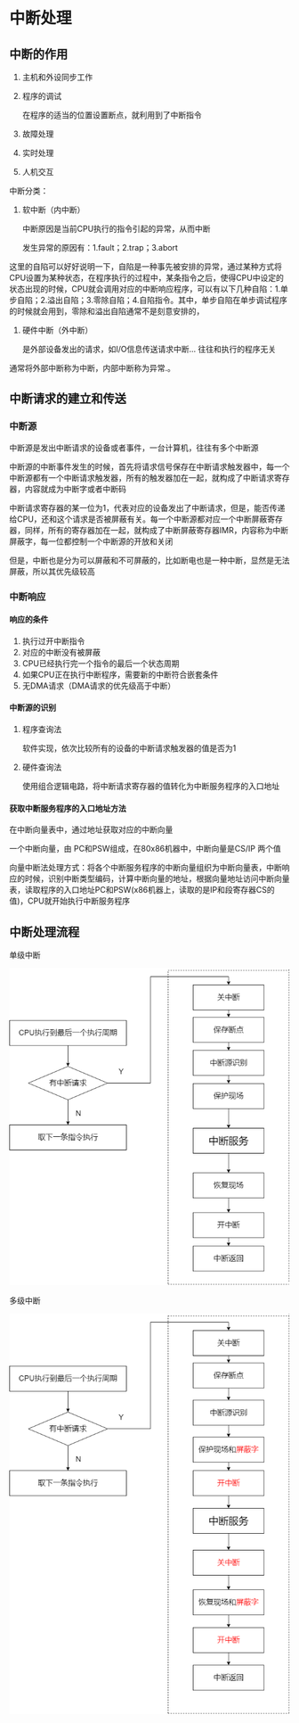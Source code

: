 # 中断处理

## 中断的作用

1. 主机和外设同步工作
2. 程序的调试

   在程序的适当的位置设置断点，就利用到了中断指令

3. 故障处理
4. 实时处理
5. 人机交互

中断分类：

1. 软中断（内中断）

   中断原因是当前CPU执行的指令引起的异常，从而中断

   发生异常的原因有：1.fault；2.trap；3.abort

这里的自陷可以好好说明一下，自陷是一种事先被安排的异常，通过某种方式将CPU设置为某种状态，在程序执行的过程中，某条指令之后，使得CPU中设定的状态出现的时候，CPU就会调用对应的中断响应程序，可以有以下几种自陷：1.单步自陷；2.溢出自陷；3.零除自陷；4.自陷指令。其中，单步自陷在单步调试程序的时候就会用到，零除和溢出自陷通常不是刻意安排的，

1. 硬件中断（外中断）

   是外部设备发出的请求，如I/O信息传送请求中断... 往往和执行的程序无关

通常将外部中断称为中断，内部中断称为异常.。

## 中断请求的建立和传送

### 中断源

中断源是发出中断请求的设备或者事件，一台计算机，往往有多个中断源

中断源的中断事件发生的时候，首先将请求信号保存在中断请求触发器中，每一个中断源都有一个中断请求触发器，所有的触发器加在一起，就构成了中断请求寄存器，内容就成为中断字或者中断码

中断请求寄存器的某一位为1，代表对应的设备发出了中断请求，但是，能否传递给CPU，还和这个请求是否被屏蔽有关。每一个中断源都对应一个中断屏蔽寄存器，同样，所有的寄存器加在一起，就构成了中断屏蔽寄存器IMR，内容称为中断屏蔽字，每一位都控制一个中断源的开放和关闭

但是，中断也是分为可以屏蔽和不可屏蔽的，比如断电也是一种中断，显然是无法屏蔽，所以其优先级较高

### 中断响应

#### 响应的条件

1. 执行过开中断指令
2. 对应的中断没有被屏蔽
3. CPU已经执行完一个指令的最后一个状态周期
4. 如果CPU正在执行中断程序，需要新的中断符合嵌套条件
5. 无DMA请求（DMA请求的优先级高于中断）

#### 中断源的识别

1. 程序查询法

   软件实现，依次比较所有的设备的中断请求触发器的值是否为1

2. 硬件查询法

   使用组合逻辑电路，将中断请求寄存器的值转化为中断服务程序的入口地址

#### 获取中断服务程序的入口地址方法

在中断向量表中，通过地址获取对应的中断向量

一个中断向量，由 PC和PSW组成，在80x86机器中，中断向量是CS/IP 两个值

向量中断法处理方式：将各个中断服务程序的中断向量组织为中断向量表，中断响应的时候，识别中断类型编码，计算中断向量的地址，根据向量地址访问中断向量表，读取程序的入口地址PC和PSW\(x86机器上，读取的是IP和段寄存器CS的值\)，CPU就开始执行中断服务程序

## 中断处理流程

单级中断

![](../.gitbook/assets/单级中断.png)

多级中断

![](../.gitbook/assets/多级中断.png)

